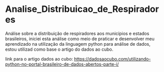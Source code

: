 # Analise_Distribuicao_de_Respiradores
Análise sobre a distribuição de respiradores aos municípios e estados brasileiros, iniciei esta análise como meio de praticar  e desenvolver  meu aprendizado  na utilização da linguagem python para análise de dados, estou utilizad como base o artigo do dados ao cubo. 

link para o artigo dados ao cubo: https://dadosaocubo.com/utilizando-python-no-portal-brasileiro-de-dados-abertos-parte-i/

